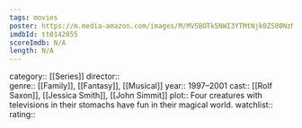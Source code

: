 ```yaml
---
tags: movies
poster: https://m.media-amazon.com/images/M/MV5BOTk5NWI3YTMtNjk0ZS00NzM3LThhMTMtMzMxMjE0MTUwOTE4XkEyXkFqcGdeQXVyODk1MjAxNzQ@._V1_SX300.jpg
imdbId: tt0142055
scoreImdb: N/A
length: N/A
---
```


category:: [[Series]]
director::  
genre:: [[Family]], [[Fantasy]], [[Musical]]
year:: 1997–2001
cast:: [[Rolf Saxon]], [[Jessica Smith]], [[John Simmit]]
plot:: Four creatures with televisions in their stomachs have fun in their magical world.
watchlist::
rating::
